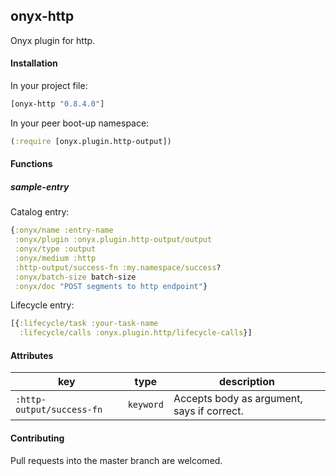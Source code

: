 ## onyx-http

Onyx plugin for http.

#### Installation

In your project file:

```clojure
[onyx-http "0.8.4.0"]
```

In your peer boot-up namespace:

```clojure
(:require [onyx.plugin.http-output])
```

#### Functions

##### sample-entry

Catalog entry:

```clojure
{:onyx/name :entry-name
 :onyx/plugin :onyx.plugin.http-output/output
 :onyx/type :output
 :onyx/medium :http
 :http-output/success-fn :my.namespace/success?
 :onyx/batch-size batch-size
 :onyx/doc "POST segments to http endpoint"}
```

Lifecycle entry:

```clojure
[{:lifecycle/task :your-task-name
  :lifecycle/calls :onyx.plugin.http/lifecycle-calls}]
```

#### Attributes

|key                           | type      | description
|------------------------------|-----------|------------
|`:http-output/success-fn`     | `keyword` | Accepts body as argument, says if correct.

#### Contributing

Pull requests into the master branch are welcomed.
